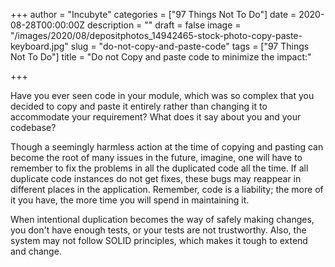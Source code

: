 +++
author = "Incubyte"
categories = ["97 Things Not To Do"]
date = 2020-08-28T00:00:00Z
description = ""
draft = false
image = "/images/2020/08/depositphotos_14942465-stock-photo-copy-paste-keyboard.jpg"
slug = "do-not-copy-and-paste-code"
tags = ["97 Things Not To Do"]
title = "Do not Copy and paste code to minimize the impact:"

+++

Have you ever seen code in your module, which was so complex that you decided to copy and paste it entirely rather than changing it to accommodate your requirement? What does it say about you and your codebase?

Though a seemingly harmless action at the time of copying and pasting can become the root of many issues in the future, imagine, one will have to remember to fix the problems in all the duplicated code all the time. If all duplicate code instances do not get fixes, these bugs may reappear in different places in the application. Remember, code is a liability; the more of it you have, the more time you will spend in maintaining it.

When intentional duplication becomes the way of safely making changes, you don't have enough tests, or your tests are not trustworthy. Also, the system may not follow SOLID principles, which makes it tough to extend and change.
